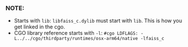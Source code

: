 ### NOTE:

- Starts with `lib`: `libfaiss_c.dylib` must start with `lib`. This is how you get linked in the cgo.
- CGO library reference starts with `-l`: `#cgo LDFLAGS: -L../../cgo/thirdparty/runtimes/osx-arm64/native -lfaiss_c`
